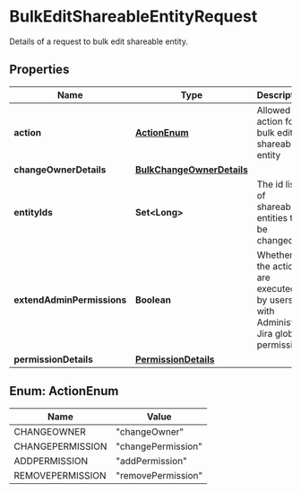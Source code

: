 

# BulkEditShareableEntityRequest

Details of a request to bulk edit shareable entity.

## Properties

| Name | Type | Description | Notes |
|------------ | ------------- | ------------- | -------------|
|**action** | [**ActionEnum**](#ActionEnum) | Allowed action for bulk edit shareable entity |  |
|**changeOwnerDetails** | [**BulkChangeOwnerDetails**](BulkChangeOwnerDetails.md) |  |  [optional] |
|**entityIds** | **Set&lt;Long&gt;** | The id list of shareable entities to be changed. |  |
|**extendAdminPermissions** | **Boolean** | Whether the actions are executed by users with Administer Jira global permission. |  [optional] |
|**permissionDetails** | [**PermissionDetails**](PermissionDetails.md) |  |  [optional] |



## Enum: ActionEnum

| Name | Value |
|---- | -----|
| CHANGEOWNER | &quot;changeOwner&quot; |
| CHANGEPERMISSION | &quot;changePermission&quot; |
| ADDPERMISSION | &quot;addPermission&quot; |
| REMOVEPERMISSION | &quot;removePermission&quot; |



